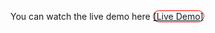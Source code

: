 You can watch the live demo here
<a href="https://mehrdad-mh.github.io/Simple-Ui-Dashboard/" style="border: 1px solid red; border-radius: 15px;">[Live Demo]</a>
